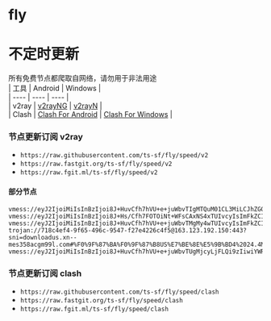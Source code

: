 # fly
# 不定时更新
所有免费节点都爬取自网络，请勿用于非法用途  
|  工具  | Android  | Windows  |  
|  ----  | ----   | ----  |  
| v2ray  | [v2rayNG](https://github.com/2dust/v2rayNG/releases) | [v2rayN](https://github.com/2dust/v2rayN/releases) |  
| Clash  | [Clash For Android](https://github.com/Kr328/ClashForAndroid/releases) | [Clash For Windows](https://github.com/Fndroid/clash_for_windows_pkg/releases) | 
  
### 节点更新订阅  v2ray
- `https://raw.githubusercontent.com/ts-sf/fly/speed/v2`  
- `https://raw.fastgit.org/ts-sf/fly/speed/v2`  
- `https://raw.fgit.ml/ts-sf/fly/speed/v2`  
#### 部分节点  
``` 
vmess://eyJ2IjoiMiIsInBzIjoi8J+HuvCfh7hVU+e+juWbvTIgMTQuM01CL3MiLCJhZGQiOiIxNDAuOTkuMTU3LjgzIiwicG9ydCI6IjQ3ODM5IiwiaWQiOiI0MTgwNDhhZi1hMjkzLTRiOTktOWIwYy05OGNhMzU4MGRkMjQiLCJhaWQiOiI2NCIsInNjeSI6ImF1dG8iLCJuZXQiOiJ0Y3AiLCJ0eXBlIjoibm9uZSIsImhvc3QiOiIiLCJwYXRoIjoiL3F3ZXIiLCJ0bHMiOiIiLCJzbmkiOiIiLCJ0ZXN0X25hbWUiOiJVU+e+juWbvTIifQ==
vmess://eyJ2IjoiMiIsInBzIjoi8J+Hs/Cfh7FOTOiNt+WFsCAxNS4xTUIvcyIsImFkZCI6IjE1Ni4yMjUuNjcuMTAzIiwicG9ydCI6IjQ3NzIyIiwiaWQiOiI0MTgwNDhhZi1hMjkzLTRiOTktOWIwYy05OGNhMzU4MGRkMjQiLCJhaWQiOiI2NCIsInNjeSI6ImF1dG8iLCJuZXQiOiJ0Y3AiLCJ0eXBlIjoibm9uZSIsImhvc3QiOiIiLCJwYXRoIjoiIiwidGxzIjoiIiwic25pIjoiIiwidGVzdF9uYW1lIjoiTkzojbflhbAifQ==
vmess://eyJ2IjoiMiIsInBzIjoi8J+HuvCfh7hVU+e+juWbvTMgMy4wTUIvcyIsImFkZCI6ImNmLjUxNTE4OC54eXoiLCJwb3J0IjoiODAiLCJpZCI6ImE1NzU2ODUzLTRhODAtNDY4YS1hZjYyLTEwNTY1OTE4ZjU4ZiIsImFpZCI6IjAiLCJzY3kiOiJhdXRvIiwibmV0Ijoid3MiLCJ0eXBlIjoibm9uZSIsImhvc3QiOiJzc3JzdWIudjAyLnNzcnN1Yi5jb20iLCJwYXRoIjoiL2FwaS92My9kb3dubG9hZC5nZXRGaWxlIiwidGxzIjoiIiwic25pIjoiIiwidGVzdF9uYW1lIjoiVVPnvo7lm70zIn0=
trojan://718c4ef4-9f65-496c-9547-f27e4226c4f5@163.123.192.150:443?sni=downloadus.xn--mes358acgm99l.com#%F0%9F%87%BA%F0%9F%87%B8US%E7%BE%8E%E5%9B%BD4%2024.4MB%2Fs
vmess://eyJ2IjoiMiIsInBzIjoi8J+HuvCfh7hVU+e+juWbvTUgMjcyLjFLQi9zIiwiYWRkIjoiMTA0LjE4LjEuMTk2IiwicG9ydCI6IjgwIiwiaWQiOiIwZGZhODlhNy1mZTA4LTQ1NGUtODE3Yi0zNzQwOTdiZTM1OGYiLCJhaWQiOiIwIiwic2N5IjoiYXV0byIsIm5ldCI6IndzIiwidHlwZSI6Im5vbmUiLCJob3N0Ijoic2cyLW1sYi5zZWN1cmV2MnJheS5jb20iLCJwYXRoIjoiL3ZtZXNzIiwidGxzIjoiIiwic25pIjoiIiwidGVzdF9uYW1lIjoiVVPnvo7lm701In0=
```
### 节点更新订阅  clash
- `https://raw.githubusercontent.com/ts-sf/fly/speed/clash`  
- `https://raw.fastgit.org/ts-sf/fly/speed/clash`  
- `https://raw.fgit.ml/ts-sf/fly/speed/clash`  


